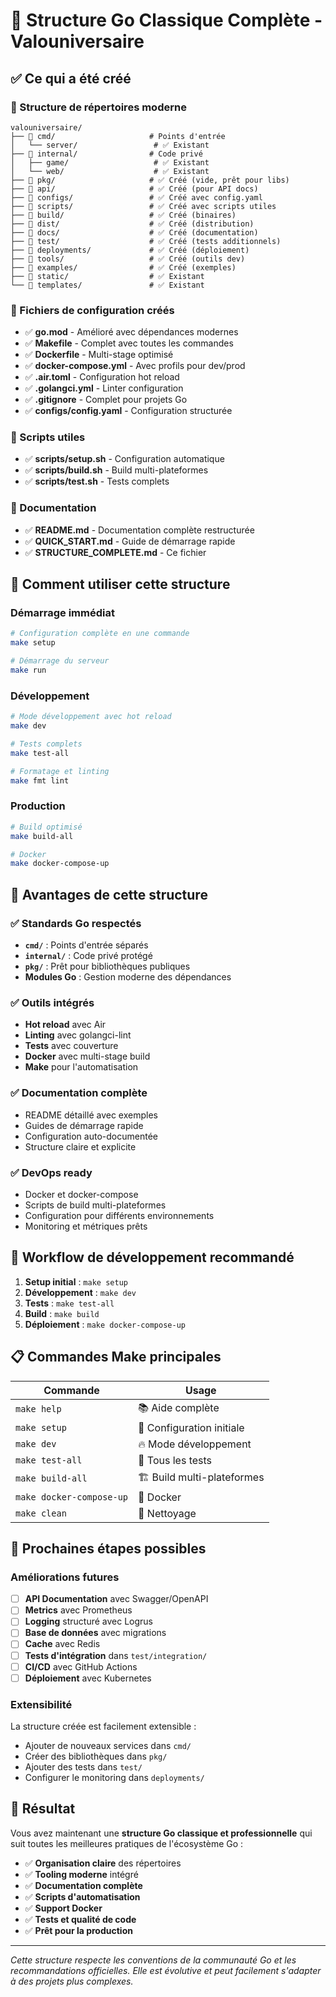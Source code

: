 # 🎯 Structure Go Classique Complète - Valouniversaire

## ✅ Ce qui a été créé

### 📂 Structure de répertoires moderne

```
valouniversaire/
├── 📁 cmd/                     # Points d'entrée
│   └── server/                 # ✅ Existant
├── 📁 internal/                # Code privé
│   ├── game/                   # ✅ Existant
│   └── web/                    # ✅ Existant
├── 📁 pkg/                     # ✅ Créé (vide, prêt pour libs)
├── 📁 api/                     # ✅ Créé (pour API docs)
├── 📁 configs/                 # ✅ Créé avec config.yaml
├── 📁 scripts/                 # ✅ Créé avec scripts utiles
├── 📁 build/                   # ✅ Créé (binaires)
├── 📁 dist/                    # ✅ Créé (distribution)
├── 📁 docs/                    # ✅ Créé (documentation)
├── 📁 test/                    # ✅ Créé (tests additionnels)
├── 📁 deployments/             # ✅ Créé (déploiement)
├── 📁 tools/                   # ✅ Créé (outils dev)
├── 📁 examples/                # ✅ Créé (exemples)
├── 📁 static/                  # ✅ Existant
└── 📁 templates/               # ✅ Existant
```

### 📄 Fichiers de configuration créés

- ✅ **go.mod** - Amélioré avec dépendances modernes
- ✅ **Makefile** - Complet avec toutes les commandes
- ✅ **Dockerfile** - Multi-stage optimisé
- ✅ **docker-compose.yml** - Avec profils pour dev/prod
- ✅ **.air.toml** - Configuration hot reload
- ✅ **.golangci.yml** - Linter configuration
- ✅ **.gitignore** - Complet pour projets Go
- ✅ **configs/config.yaml** - Configuration structurée

### 🔨 Scripts utiles

- ✅ **scripts/setup.sh** - Configuration automatique
- ✅ **scripts/build.sh** - Build multi-plateformes
- ✅ **scripts/test.sh** - Tests complets

### 📖 Documentation

- ✅ **README.md** - Documentation complète restructurée
- ✅ **QUICK_START.md** - Guide de démarrage rapide
- ✅ **STRUCTURE_COMPLETE.md** - Ce fichier

## 🚀 Comment utiliser cette structure

### Démarrage immédiat

```bash
# Configuration complète en une commande
make setup

# Démarrage du serveur
make run
```

### Développement

```bash
# Mode développement avec hot reload
make dev

# Tests complets
make test-all

# Formatage et linting
make fmt lint
```

### Production

```bash
# Build optimisé
make build-all

# Docker
make docker-compose-up
```

## 🎯 Avantages de cette structure

### ✅ Standards Go respectés

- **`cmd/`** : Points d'entrée séparés
- **`internal/`** : Code privé protégé
- **`pkg/`** : Prêt pour bibliothèques publiques
- **Modules Go** : Gestion moderne des dépendances

### ✅ Outils intégrés

- **Hot reload** avec Air
- **Linting** avec golangci-lint
- **Tests** avec couverture
- **Docker** avec multi-stage build
- **Make** pour l'automatisation

### ✅ Documentation complète

- README détaillé avec exemples
- Guides de démarrage rapide
- Configuration auto-documentée
- Structure claire et explicite

### ✅ DevOps ready

- Docker et docker-compose
- Scripts de build multi-plateformes
- Configuration pour différents environnements
- Monitoring et métriques prêts

## 🔄 Workflow de développement recommandé

1. **Setup initial** : `make setup`
2. **Développement** : `make dev`
3. **Tests** : `make test-all`
4. **Build** : `make build`
5. **Déploiement** : `make docker-compose-up`

## 📋 Commandes Make principales

| Commande | Usage |
|----------|-------|
| `make help` | 📚 Aide complète |
| `make setup` | 🚀 Configuration initiale |
| `make dev` | 🔥 Mode développement |
| `make test-all` | 🧪 Tous les tests |
| `make build-all` | 🏗️ Build multi-plateformes |
| `make docker-compose-up` | 🐳 Docker |
| `make clean` | 🧹 Nettoyage |

## 🎯 Prochaines étapes possibles

### Améliorations futures

- [ ] **API Documentation** avec Swagger/OpenAPI
- [ ] **Metrics** avec Prometheus
- [ ] **Logging** structuré avec Logrus
- [ ] **Base de données** avec migrations
- [ ] **Cache** avec Redis
- [ ] **Tests d'intégration** dans `test/integration/`
- [ ] **CI/CD** avec GitHub Actions
- [ ] **Déploiement** avec Kubernetes

### Extensibilité

La structure créée est facilement extensible :

- Ajouter de nouveaux services dans `cmd/`
- Créer des bibliothèques dans `pkg/`
- Ajouter des tests dans `test/`
- Configurer le monitoring dans `deployments/`

## 🎉 Résultat

Vous avez maintenant une **structure Go classique et professionnelle** qui suit toutes les meilleures pratiques de l'écosystème Go :

- ✅ **Organisation claire** des répertoires
- ✅ **Tooling moderne** intégré
- ✅ **Documentation complète**
- ✅ **Scripts d'automatisation**
- ✅ **Support Docker**
- ✅ **Tests et qualité de code**
- ✅ **Prêt pour la production**

---

*Cette structure respecte les conventions de la communauté Go et les recommandations officielles. Elle est évolutive et peut facilement s'adapter à des projets plus complexes.*